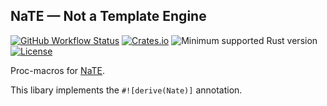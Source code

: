 ## NaTE — Not a Template Engine

[![GitHub Workflow Status](https://img.shields.io/github/actions/workflow/status/Kijewski/nate/ci.yml?branch=main)](https://github.com/Kijewski/nate/actions/workflows/ci.yml)
[![Crates.io](https://img.shields.io/crates/v/nate-derive?logo=rust)](https://crates.io/crates/nate)
![Minimum supported Rust version](https://img.shields.io/badge/rustc-1.56+-important?logo=rust "Minimum Supported Rust Version")
[![License](https://img.shields.io/badge/license-Apache--2.0%20WITH%20LLVM--exception-informational?logo=apache)](https://github.com/Kijewski/nate/blob/v0.2.2/LICENSE "Apache-2.0 WITH LLVM-exception")

Proc-macros for [NaTE](https://crates.io/crates/nate).

This libary implements the `#![derive(Nate)]` annotation.
